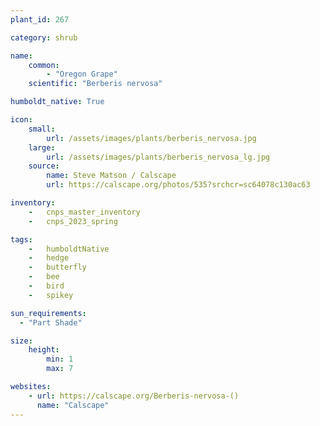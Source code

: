```yaml
---
plant_id: 267

category: shrub

name: 
    common: 
        - "Oregon Grape" 
    scientific: "Berberis nervosa"   

humboldt_native: True

icon: 
    small: 
        url: /assets/images/plants/berberis_nervosa.jpg 
    large: 
        url: /assets/images/plants/berberis_nervosa_lg.jpg 
    source: 
        name: Steve Matson / Calscape
        url: https://calscape.org/photos/535?srchcr=sc64078c130ac63 

inventory: 
    -   cnps_master_inventory
    -   cnps_2023_spring

tags:  
    -   humboldtNative
    -   hedge
    -   butterfly
    -   bee
    -   bird
    -   spikey

sun_requirements:
  - "Part Shade"

size:
    height: 
        min: 1
        max: 7

websites:
    - url: https://calscape.org/Berberis-nervosa-()
      name: "Calscape"
---
```





